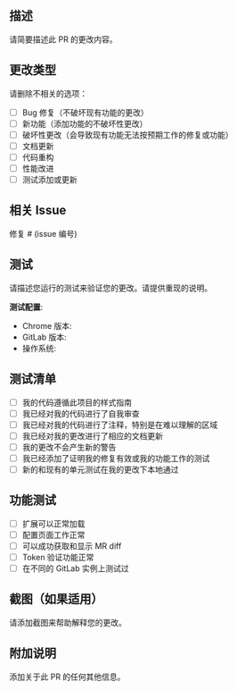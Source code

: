 ## 描述

请简要描述此 PR 的更改内容。

## 更改类型

请删除不相关的选项：

- [ ] Bug 修复（不破坏现有功能的更改）
- [ ] 新功能（添加功能的不破坏性更改）
- [ ] 破坏性更改（会导致现有功能无法按预期工作的修复或功能）
- [ ] 文档更新
- [ ] 代码重构
- [ ] 性能改进
- [ ] 测试添加或更新

## 相关 Issue

修复 # (issue 编号)

## 测试

请描述您运行的测试来验证您的更改。请提供重现的说明。

**测试配置**:
- Chrome 版本:
- GitLab 版本:
- 操作系统:

## 测试清单

- [ ] 我的代码遵循此项目的样式指南
- [ ] 我已经对我的代码进行了自我审查
- [ ] 我已经对我的代码进行了注释，特别是在难以理解的区域
- [ ] 我已经对我的更改进行了相应的文档更新
- [ ] 我的更改不会产生新的警告
- [ ] 我已经添加了证明我的修复有效或我的功能工作的测试
- [ ] 新的和现有的单元测试在我的更改下本地通过

## 功能测试

- [ ] 扩展可以正常加载
- [ ] 配置页面工作正常
- [ ] 可以成功获取和显示 MR diff
- [ ] Token 验证功能正常
- [ ] 在不同的 GitLab 实例上测试过

## 截图（如果适用）

请添加截图来帮助解释您的更改。

## 附加说明

添加关于此 PR 的任何其他信息。
